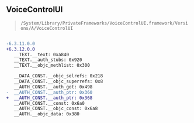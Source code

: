 ## VoiceControlUI

> `/System/Library/PrivateFrameworks/VoiceControlUI.framework/Versions/A/VoiceControlUI`

```diff

-6.3.11.0.0
+6.3.12.0.0
   __TEXT.__text: 0xa840
   __TEXT.__auth_stubs: 0x920
   __TEXT.__objc_methlist: 0x300

   __DATA_CONST.__objc_selrefs: 0x218
   __DATA_CONST.__objc_superrefs: 0x8
   __AUTH_CONST.__auth_got: 0x498
-  __AUTH_CONST.__auth_ptr: 0x360
+  __AUTH_CONST.__auth_ptr: 0x368
   __AUTH_CONST.__const: 0x6a0
   __AUTH_CONST.__objc_const: 0x6a8
   __AUTH.__objc_data: 0x380

```
